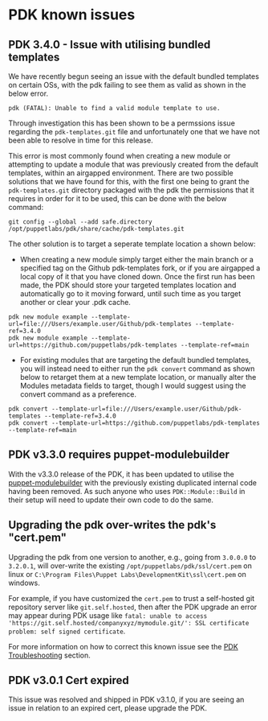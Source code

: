 # PDK known issues

## PDK 3.4.0 - Issue with utilising bundled templates

We have recently begun seeing an issue with the default bundled templates on certain OSs, with the pdk failing to see them as valid as shown in the below error.

```
pdk (FATAL): Unable to find a valid module template to use.
```

Through investigation this has been shown to be a permssions issue regarding the `pdk-templates.git` file and unfortunately one that we have not been able to resolve in time for this release.

This error is most commonly found when creating a new module or attempting to update a module that was previously created from the default templates, within an airgapped environment. There are two possible solutions that we have found for this, with the first one being to grant the `pdk-templates.git` directory packaged with the pdk the permissions that it requires in order for it to be used, this can be done with the below command:

```
git config --global --add safe.directory /opt/puppetlabs/pdk/share/cache/pdk-templates.git
```

The other solution is to target a seperate template location a shown below:

 - When creating a new module simply target either the main branch or a specified tag on the Github pdk-templates fork, or if you are airgapped a local copy of it that you have cloned down. Once the first run has been made, the PDK should store your targeted templates location and automatically go to it moving forward, until such time as you target another or clear your .pdk cache.

```
pdk new module example --template-url=file:///Users/example.user/Github/pdk-templates --template-ref=3.4.0
pdk new module example --template-url=https://github.com/puppetlabs/pdk-templates --template-ref=main
```

- For existing modules that are targeting the default bundled templates, you will instead need to either run the `pdk convert` command as shown below to retarget them at a new template location, or manually alter the Modules metadata fields to target, though I would suggest using the convert command as a preference.

```
pdk convert --template-url=file:///Users/example.user/Github/pdk-templates --template-ref=3.4.0
pdk convert --template-url=https://github.com/puppetlabs/pdk-templates --template-ref=main
```

## PDK v3.3.0 requires puppet-modulebuilder

With the v3.3.0 release of the PDK, it has been updated to utilise the [puppet-modulebuilder](https://github.com/puppetlabs/puppet-modulebuilder) with the previously existing duplicated internal code having been removed. As such anyone who uses `PDK::Module::Build` in their setup will need to update their own code to do the same.

## Upgrading the pdk over-writes the pdk's "cert.pem"

Upgrading the pdk from one version to another, e.g., going from `3.0.0.0` to `3.2.0.1`, will over-write the existing `/opt/puppetlabs/pdk/ssl/cert.pem` on linux or `C:\Program Files\Puppet Labs\DevelopmentKit\ssl\cert.pem` on windows.

For example, if you have customized the `cert.pem` to trust a self-hosted git repository server like `git.self.hosted`, then after the PDK upgrade an error may appear during PDK usage like `fatal: unable to access 'https://git.self.hosted/companyxyz/mymodule.git/': SSL certificate problem: self signed certificate`.

For more information on how to correct this known issue see the [PDK Troubleshooting](pdk_troubleshooting.md#pdk-failing-to-pull-from-custom-git-server) section.

## PDK v3.0.1 Cert expired

This issue was resolved and shipped in PDK v3.1.0, if you are seeing an issue in relation to an expired cert, please upgrade the PDK.
